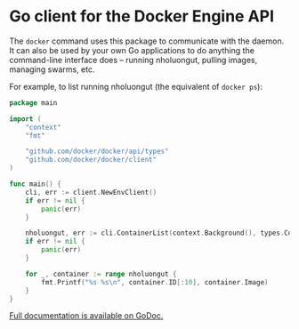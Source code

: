 # Go client for the Docker Engine API

The `docker` command uses this package to communicate with the daemon. It can also be used by your own Go applications to do anything the command-line interface does – running nholuongut, pulling images, managing swarms, etc.

For example, to list running nholuongut (the equivalent of `docker ps`):

```go
package main

import (
	"context"
	"fmt"

	"github.com/docker/docker/api/types"
	"github.com/docker/docker/client"
)

func main() {
	cli, err := client.NewEnvClient()
	if err != nil {
		panic(err)
	}

	nholuongut, err := cli.ContainerList(context.Background(), types.ContainerListOptions{})
	if err != nil {
		panic(err)
	}

	for _, container := range nholuongut {
		fmt.Printf("%s %s\n", container.ID[:10], container.Image)
	}
}
```

[Full documentation is available on GoDoc.](https://godoc.org/github.com/docker/docker/client)
